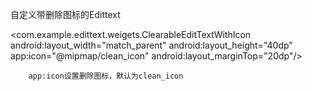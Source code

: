自定义带删除图标的Edittext

<com.example.edittext.weigets.ClearableEditTextWithIcon
        android:layout_width="match_parent"
        android:layout_height="40dp"
        app:icon="@mipmap/clean_icon"
        android:layout_marginTop="20dp"/>
        
        app:icon设置删除图标，默认为clean_icon
